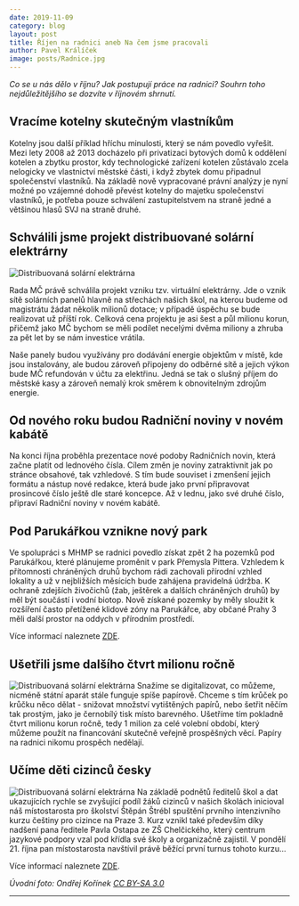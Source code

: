 ```yaml
---
date: 2019-11-09
category: blog
layout: post
title: Říjen na radnici aneb Na čem jsme pracovali
author: Pavel Králíček
image: posts/Radnice.jpg
---
```

*Co se u nás dělo v říjnu? Jak postupují práce na radnici? Souhrn toho nejdůležitějšího se dozvíte v říjnovém shrnutí.*

## Vracíme kotelny skutečným vlastníkům
Kotelny jsou další příklad hříchu minulosti, který se nám povedlo vyřešit. Mezi lety 2008 až 2013 docházelo při privatizaci bytových domů k oddělení kotelen a zbytku prostor, kdy technologické zařízení kotelen zůstávalo zcela nelogicky ve vlastnictví městské části, i když zbytek domu připadnul společenství vlastníků. Na základě nově vypracované právní analýzy je nyní možné po vzájemné dohodě převést kotelny do majetku společenství vlastníků, je potřeba pouze schválení zastupitelstvem na straně jedné a většinou hlasů SVJ na straně druhé.

## Schválili jsme projekt distribuované solární elektrárny
![Distribuovaná solární elektrárna](/assets/img/posts/2019_10_solarni_elektrarny.jpg) 

Rada MČ právě schválila projekt vzniku tzv. virtuální elektrárny. Jde o vznik sítě solárních panelů hlavně na střechách našich škol, na kterou budeme od magistrátu žádat několik milionů dotace; v případě úspěchu se bude realizovat už příští rok. Celková cena projektu je asi šest a půl milionu korun, přičemž jako MČ bychom se měli podílet necelými dvěma miliony a zhruba za pět let by se nám investice vrátila.

Naše panely budou využívány pro dodávání energie objektům v místě, kde jsou instalovány, ale budou zároveň připojeny do odběrné sítě a jejich výkon bude MČ refundován v účtu za elektřinu. Jedná se tak o slušný příjem do městské kasy a zároveň nemalý krok směrem k obnovitelným zdrojům energie.

## Od nového roku budou Radniční noviny v novém kabátě
Na konci října proběhla prezentace nové podoby Radničních novin, která začne platit od lednového čísla. Cílem změn je noviny zatraktivnit jak po stránce obsahové, tak vzhledové. 
S tím bude souviset i zmenšení jejich formátu a nástup nové redakce, která bude jako první připravovat prosincové číslo ještě dle staré koncepce. Až v lednu, jako své druhé číslo, připraví Radniční noviny v novém kabátě.

## Pod Parukářkou vznikne nový park
Ve spolupráci s MHMP se radnici povedlo získat zpět 2 ha pozemků pod Parukářkou, které plánujeme proměnit v park Přemysla Pittera. Vzhledem k přítomnosti chráněných druhů bychom rádi zachovali přírodní vzhled lokality a už v nejbližších měsících bude zahájena pravidelná údržba. K ochraně zdejších živočichů (žab, ještěrek a dalších chráněných druhů) by měl být součástí i vodní biotop. Nově získané pozemky by měly sloužit k rozšíření často přetížené klidové zóny na Parukářce, aby občané Prahy 3 měli další prostor na oddych v přírodním prostředí.

Více informací naleznete [ZDE](https://www.praha3.cz/radnicni-noviny/pozemky-pod-parukarkou-budou-slouzit-obyvatelum-prahy-3-n894483.htm).

## Ušetřili jsme dalšího čtvrt milionu ročně
![Distribuovaná solární elektrárna](/assets/img/posts/2019_10_tisk.jpg) 
Snažíme se digitalizovat, co můžeme, nicméně státní aparát stále funguje spíše papírově. Chceme s tím krůček po krůčku něco dělat - snižovat množství vytištěných papírů, nebo šetřit něčím tak prostým, jako je černobílý tisk místo barevného. Ušetříme tím pokladně čtvrt milionu korun ročně, tedy 1 milion za celé volební období, který můžeme použít na financování skutečně veřejně prospěšných věcí. Papíry na radnici nikomu prospěch nedělají.

## Učíme děti cizinců česky
![Distribuovaná solární elektrárna](/assets/img/posts/2019_10_deti_cizincu.jpg) 
Na základě podnětů ředitelů škol a dat ukazujících rychle se zvyšující podíl žáků cizinců v našich školách inicioval náš místostarosta pro školství Štěpán Štrébl spuštění prvního intenzivního kurzu češtiny pro cizince na Praze 3. Kurz vznikl také především díky nadšení pana ředitele Pavla Ostapa ze ZŠ Chelčického, který centrum jazykové podpory vzal pod křídla své školy a organizačně zajistil. V pondělí 21. října pan místostarosta navštívil právě běžící první turnus tohoto kurzu...

Více informací naleznete [ZDE](https://www.praha3.cz/radnicni-noviny/pozemky-pod-parukarkou-budou-slouzit-obyvatelum-prahy-3-n894483.htm). 

*Úvodní foto: Ondřej Kořínek [CC BY-SA 3.0](https://creativecommons.org/licenses/by-sa/3.0)*

- - -
